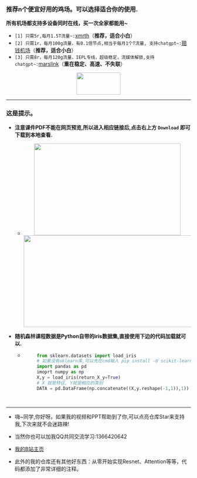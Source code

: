 ### 推荐n个便宜好用的鸡场。可以选择适合你的使用.

 **所有机场都支持多设备同时在线，买一次全家都能用~**
 
- `[1] 只需5r,每月1.5T流量~:`[xmrth](https://xmrth.vip/auth/register?code=LMxJ)（**推荐，适合小白**）
- `[2] 只需1r，每月100g流量，有0.1倍节点,相当于每月1个T流量, 支持chatgpt~:`[赔钱机场](https://xn--mes358aby2apfg.com/#/register?code=go0kn0Hg)（**推荐，适合小白**）
- `[3] 只需8r，每月120g流量，IEPL专线，超级稳定，流媒体解锁,支持chatgpt~:`[marslink](https://marslink.org/#/register?code=oAVLneQB)（**重在稳定、高速、不失联**）




<div align="center">
<img src="https://user-images.githubusercontent.com/55629321/188789221-8f7bc0ff-52aa-4965-b1ac-2194cb419dce.png" height="60" width="120"/>
</div>


----

### 这是提示。

- **注意课件PDF不能在网页预览,所以进入相应链接后,点击右上方 `Download` 即可下载到本地查看.**
    -  <div align="center">
        <img src="https://user-images.githubusercontent.com/55629321/194766450-5e162090-413e-4e9a-a53f-9e7f2d4c118c.png" height="250" width="400"/> </div><div align="center">
        <img src="https://user-images.githubusercontent.com/55629321/194766712-a42bd060-8709-4059-8f48-c24c604b19db.png" height="250" width="600"/> </div>


- **随机森林课程数据是Python自带的iris数据集,直接使用下边的代码加载就可以.**
    - ```python
           from sklearn.datasets import load_iris 
           # 如果没有sklearn库,可以先在cmd输入 pip install -U scikit-learn  进行安装
           import pandas as pd  
           imoprt numpy as np
           X,y = load_iris(return_X_y=True)
           # X 就是特征, Y就是相应的类别
           DATA = pd.DataFrame(np.concatenate((X,y.reshape(-1,1)),1))

 
- ----
- 嗨~同学,你好呀。如果我的视频和PPT帮助到了你,可以点亮仓库Star来支持我,下次来就不会迷路辣!

- 当然你也可以加我QQ共同交流学习:1366420642


- [我的B站主页](https://space.bilibili.com/294132471)

- 此外的我的仓库还有其他好东西：从零开始实现Resnet、Attention等等，代码都添加了非常详细的注释。
